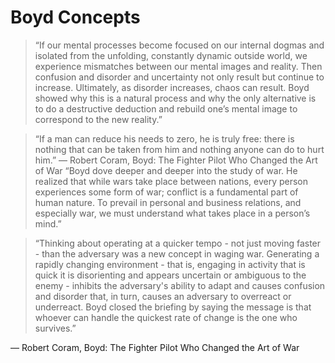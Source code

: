 # Boyd Concepts
> “If our mental processes become focused on our internal dogmas and isolated from the unfolding, constantly dynamic outside world, we experience mismatches between our mental images and reality. Then confusion and disorder and uncertainty not only result but continue to increase. Ultimately, as disorder increases, chaos can result. Boyd showed why this is a natural process and why the only alternative is to do a destructive deduction and rebuild one’s mental image to correspond to the new reality.”

> “If a man can reduce his needs to zero, he is truly free: there is nothing that can be taken from him and nothing anyone can do to hurt him.”
> ― Robert Coram, Boyd: The Fighter Pilot Who Changed the Art of War
> “Boyd dove deeper and deeper into the study of war. He realized that while wars take place between nations, every person experiences some form of war; conflict is a fundamental part of human nature. To prevail in personal and business relations, and especially war, we must understand what takes place in a person’s mind.”

> “Thinking about operating at a quicker tempo - not just moving faster - than the adversary was a new concept in waging war. Generating a rapidly changing environment - that is, engaging in activity that is quick it is disorienting and appears uncertain or ambiguous to the enemy - inhibits the adversary's ability to adapt and causes confusion and disorder that, in turn, causes an adversary to overreact or underreact. Boyd closed the briefing by saying the message is that whoever can handle the quickest rate of change is the one who survives.”  

 ― Robert Coram, Boyd: The Fighter Pilot Who Changed the Art of War